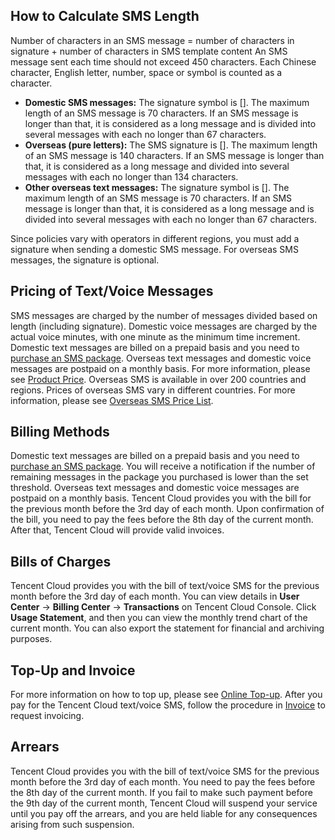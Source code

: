 ## How to Calculate SMS Length
Number of characters in an SMS message = number of characters in signature + number of characters in SMS template content
An SMS message sent each time should not exceed 450 characters. Each Chinese character, English letter, number, space or symbol is counted as a character.
- **Domestic SMS messages:** The signature symbol is []. The maximum length of an SMS message is 70 characters. If an SMS message is longer than that, it is considered as a long message and is divided into several messages with each no longer than 67 characters.
- **Overseas (pure letters):** The SMS signature is []. The maximum length of an SMS message is 140 characters. If an SMS message is longer than that, it is considered as a long message and divided into several messages with each no longer than 134 characters.
- **Other overseas text messages:** The signature symbol is []. The maximum length of an SMS message is 70 characters. If an SMS message is longer than that, it is considered as a long message and is divided into several messages with each no longer than 67 characters.

Since policies vary with operators in different regions, you must add a signature when sending a domestic SMS message. For overseas SMS messages, the signature is optional.



## Pricing of Text/Voice Messages
SMS messages are charged by the number of messages divided based on length (including signature). Domestic voice messages are charged by the actual voice minutes, with one minute as the minimum time increment.  
Domestic text messages are billed on a prepaid basis and you need to [purchase an SMS package](https://buy.cloud.tencent.com/sms). Overseas text messages and domestic voice messages are postpaid on a monthly basis. For more information, please see [Product Price](https://cloud.tencent.com/document/product/382/8414). 
Overseas SMS is available in over 200 countries and regions. Prices of overseas SMS vary in different countries. For more information, please see [Overseas SMS Price List](https://cloud.tencent.com/document/product/382/8414#.E6.B5.B7.E5.A4.96.E7.9F.AD.E4.BF.A1.E4.BB.B7.E6.A0.BC.E8.AF.A6.E6.83.85).

## Billing Methods
Domestic text messages are billed on a prepaid basis and you need to [purchase an SMS package](https://buy.cloud.tencent.com/sms). You will receive a notification if the number of remaining messages in the package you purchased is lower than the set threshold.
Overseas text messages and domestic voice messages are postpaid on a monthly basis. Tencent Cloud provides you with the bill for the previous month before the 3rd day of each month. Upon confirmation of the bill, you need to pay the fees before the 8th day of the current month. After that, Tencent Cloud will provide valid invoices.

## Bills of Charges
Tencent Cloud provides you with the bill of text/voice SMS for the previous month before the 3rd day of each month. You can view details in **User Center** -> **Billing Center** -> **Transactions** on Tencent Cloud Console. Click **Usage Statement**, and then you can view the monthly trend chart of the current month. You can also export the statement for financial and archiving purposes.

## Top-Up and Invoice
For more information on how to top up, please see [Online Top-up](https://cloud.tencent.com/document/product/555/9902). After you pay for the Tencent Cloud text/voice SMS, follow the procedure in [Invoice](https://cloud.tencent.com/document/product/555/7434) to request invoicing.

## Arrears
Tencent Cloud provides you with the bill of text/voice SMS for the previous month before the 3rd day of each month. You need to pay the fees before the 8th day of the current month. If you fail to make such payment before the 9th day of the current month, Tencent Cloud will suspend your service until you pay off the arrears, and you are held liable for any consequences arising from such suspension.

